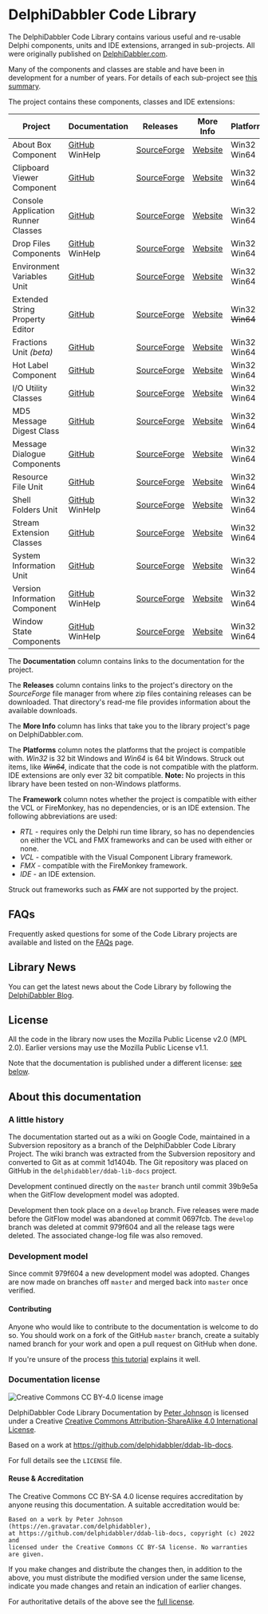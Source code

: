 # DelphiDabbler Code Library

The DelphiDabbler Code Library contains various useful and re-usable Delphi components, units and IDE extensions, arranged in sub-projects. All were originally published on [DelphiDabbler.com](https://delphidabbler.com/).

Many of the components and classes are stable and have been in development for a number of years. For details of each sub-project see [this summary](Docs/Welcome.md).

The project contains these components, classes and IDE extensions:

| Project | Documentation | Releases | More Info |  Platforms | Framework |
| ------- | ------------- | -------- | --------- | --------- | --------- |
| About Box Component | [GitHub](Docs/AboutBox.md)<br>WinHelp | [SourceForge](https://sourceforge.net/projects/ddablib/files/aboutbox/) | [Website](https://delphidabbler.com/software/aboutbox) | Win32<br>Win64 | VCL<br><strike>FMX</strike> |
| Clipboard Viewer Component | [GitHub](Docs/CBView.md) | [SourceForge](https://sourceforge.net/projects/ddablib/files/cbview/) | [Website](https://delphidabbler.com/software/cbview) | Win32<br>Win64 | VCL<br><strike>FMX</strike> |
| Console Application Runner Classes | [GitHub](Docs/ConsoleApp.md) | [SourceForge](https://sourceforge.net/projects/ddablib/files/consoleapp/) | [Website](https://delphidabbler.com/software/consoleapp) | Win32<br>Win64 | RTL |
| Drop Files Components | [GitHub](Docs/DropFilesComponents.md)<br>WinHelp | [SourceForge](https://sourceforge.net/projects/ddablib/files/dropfiles/) | [Website](https://delphidabbler.com/software/dropfiles) | Win32<br>Win64 | VCL<br><strike>FMX</strike> |
| Environment Variables Unit | [GitHub](Docs/EnvVars.md) | [SourceForge](https://sourceforge.net/projects/ddablib/files/envvars/) | [Website](https://delphidabbler.com/software/envvars) | Win32<br>Win64 | VCL<br>FMX |
| Extended String Property Editor | [GitHub](Docs/StringPE.md) | [SourceForge](https://sourceforge.net/projects/ddablib/files/stringpe/) | [Website](https://delphidabbler.com/software/stringpe) | Win32<br><strike>Win64</strike> | IDE |
| Fractions Unit *(beta)* | [GitHub](Docs/Fractions.md) | [SourceForge](https://sourceforge.net/projects/ddablib/files/fractions/) | [Website](https://delphidabbler.com/software/fractions) | Win32<br>Win64 | RTL |
| Hot Label Component | [GitHub](Docs/HotLabelComponent.md) | [SourceForge](https://sourceforge.net/projects/ddablib/files/hotlabel/) | [Website](https://delphidabbler.com/software/hotlabel) | Win32<br>Win64 | VCL<br><strike>FMX</strike> |
| I/O Utility Classes | [GitHub](Docs/IOUtils.md) | [SourceForge](https://sourceforge.net/projects/ddablib/files/ioutils/) | [Website](http://delphidabbler.com/software/ioutils) | Win32<br>Win64 | RTL |
| MD5 Message Digest Class | [GitHub](Docs/MD5.md) | [SourceForge](https://sourceforge.net/projects/ddablib/files/md5/) | [Website](https://delphidabbler.com/software/md5) | Win32<br>Win64 | RTL |
| Message Dialogue Components | [GitHub](Docs/MessageDialogComponents.md) | [SourceForge](https://sourceforge.net/projects/ddablib/files/msgdlg/) | [Website](https://delphidabbler.com/software/msgdlg)| Win32<br>Win64 | VCL<br><strike>FMX</strike> |
| Resource File Unit | [GitHub](Docs/ResFileUnit.md) | [SourceForge](https://sourceforge.net/projects/ddablib/files/resfile/) | [Website](https://delphidabbler.com/software/resfile) | Win32<br>Win64 | RTL |
| Shell Folders Unit | [GitHub](Docs/ShellFoldersUnit.md)<br>WinHelp | [SourceForge](https://sourceforge.net/projects/ddablib/files/shellfolders/) | [Website](https://delphidabbler.com/software/shellfolders) | Win32<br>Win64 | VCL<br><strike>FMX</strike> |
| Stream Extension Classes | [GitHub](Docs/Streams.md) | [SourceForge](https://sourceforge.net/projects/ddablib/files/streams/) | [Website](https://delphidabbler.com/software/streams) | Win32<br>Win64 | RTL |
| System Information Unit | [GitHub](Docs/SystemInformationUnit.md) | [SourceForge](https://sourceforge.net/projects/ddablib/files/sysinfo/) | [Website](https://delphidabbler.com/software/sysinfo) | Win32<br>Win64 | RTL |
| Version Information Component | [GitHub](Docs/VerInfo.md)<br>WinHelp | [SourceForge](https://sourceforge.net/projects/ddablib/files/verinfo/) | [Website](https://delphidabbler.com/software/verinfo) | Win32<br>Win64 | VCL<br>FMX |
| Window State Components | [GitHub](Docs/WindowStateComponents.md)<br>WinHelp | [SourceForge](https://sourceforge.net/projects/ddablib/files/wdwstate/) | [Website](https://delphidabbler.com/software/wdwstate) | Win32<br>Win64 | VCL<br><strike>FMX</strike> |

The **Documentation** column contains links to the documentation for the project.

The **Releases** column contains links to the project's directory on the *SourceForge* file manager from where zip files containing releases can be downloaded. That directory's read-me file provides information about the available downloads.

The **More Info** column has links that take you to the library project's page on DelphiDabbler.com.

The **Platforms** column notes the platforms that the project is compatible with. *Win32* is 32 bit Windows and *Win64* is 64 bit Windows. Struck out items, like *<strike>Win64</strike>*, indicate that the code is not compatible with the platform. IDE extensions are only ever 32 bit compatible. **Note:** No projects in this library have been tested on non-Windows platforms.

The **Framework** column notes whether the project is compatible with either the VCL or FireMonkey, has no dependencies, or is an IDE extension. The following abbreviations are used:

  * *RTL* - requires only the Delphi run time library, so has no dependencies on either the VCL and FMX frameworks and can be used with either or none.
  * *VCL* - compatible with the Visual Component Library framework.
  * *FMX* - compatible with the FireMonkey framework.
  * *IDE* - an IDE extension.

Struck out frameworks such as *<strike>FMX</strike>* are not supported by the project.

## FAQs

Frequently asked questions for some of the Code Library projects are available and listed on the [FAQs](FAQs/FAQs.md) page.

## Library News

You can get the latest news about the Code Library by following the [DelphiDabbler Blog](https://delphidabbler.blogspot.com/).

## License

All the code in the library now uses the Mozilla Public License v2.0 (MPL 2.0). Earlier versions may use the Mozilla Public License v1.1.

Note that the documentation is published under a different license: [see below](#documentation-license).

## About this documentation

### A little history

The documentation started out as a wiki on Google Code, maintained in a Subversion repository as a branch of the DelphiDabbler Code Library Project. The wiki branch was extracted from the Subversion repository and converted to Git as at commit 1d1404b. The Git repository was placed on GitHub in the `delphidabbler/ddab-lib-docs` project.

Development continued directly on the `master` branch until commit 39b9e5a when the GitFlow development model was adopted.

Development then took place on a `develop` branch. Five releases were made before the GitFlow model was abandoned at commit 0697fcb. The `develop` branch was deleted at commit 979f604 and all the release tags were deleted. The associated change-log file was also removed.

### Development model

Since commit 979f604 a new development model was adopted. Changes are now made on branches off `master` and merged back into `master` once verified.

#### Contributing 

Anyone who would like to contribute to the documentation is welcome to do so. You should work on a fork of the GitHub `master` branch, create a suitably named branch for your work and open a pull request on GitHub when done.

If you're unsure of the process [this tutorial](https://opensource.com/article/19/7/create-pull-request-github) explains it well.

### Documentation license

![Creative Commons CC BY-4.0 license image](https://i.creativecommons.org/l/by-sa/4.0/88x31.png)

DelphiDabbler Code Library Documentation by [Peter Johnson](https://en.gravatar.com/delphidabbler) is licensed under a Creative [Creative Commons Attribution-ShareAlike 4.0 International License](http://creativecommons.org/licenses/by-sa/4.0/).

Based on a work at https://github.com/delphidabbler/ddab-lib-docs.

For full details see the `LICENSE` file.

#### Reuse & Accreditation 

The Creative Commons CC BY-SA 4.0 license requires accreditation by anyone reusing this documentation.  A suitable accreditation would be:

```text
Based on a work by Peter Johnson (https://en.gravatar.com/delphidabbler),
at https://github.com/delphidabbler/ddab-lib-docs, copyright (c) 2022 and
licensed under the Creative Commons CC BY-SA license. No warranties are given.
```

If you make changes and distribute the changes then, in addition to the above, you must distribute the modified version under the same license, indicate you made changes and retain an indication of earlier changes.

For authoritative details of the above see the [full license](https://creativecommons.org/licenses/by-sa/4.0/legalcode).

 

